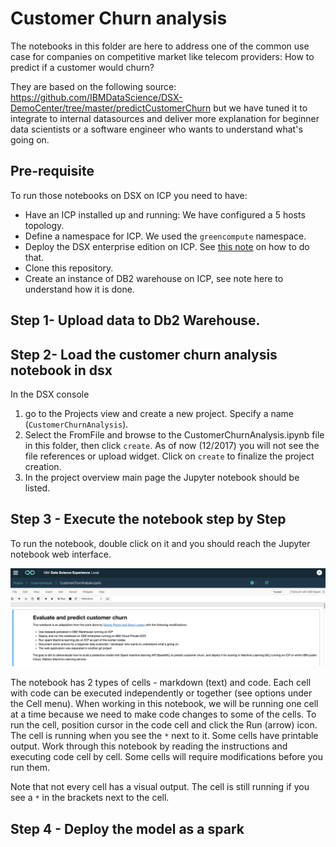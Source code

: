 # Customer Churn analysis
The notebooks in this folder are here to address one of the common use case for companies on competitive market like telecom providers: How to predict if a customer would churn?

They are based on the following source: https://github.com/IBMDataScience/DSX-DemoCenter/tree/master/predictCustomerChurn but we have tuned it to integrate to internal datasources and deliver more explanation for beginner data scientists or a software engineer who wants to understand what's going on.

## Pre-requisite
To run those notebooks on DSX on ICP you need to have:
* Have an ICP installed up and running: We have configured a 5 hosts topology.
* Define a namespace for ICP. We used the `greencompute` namespace.
* Deploy the DSX enterprise edition on ICP. See [this note](../../docs/ICP/README.md) on how to do that.
* Clone this repository.
* Create an instance of DB2 warehouse on ICP, see note here to understand how it is done.

## Step 1- Upload data to Db2 Warehouse.

## Step 2- Load the customer churn analysis notebook in dsx
In the DSX console
1. go to the Projects view and create a new project. Specify a name (`CustomerChurnAnalysis`).
1. Select the FromFile and browse to the CustomerChurnAnalysis.ipynb file in this folder, then click `create`. As of now (12/2017) you will not see the file references or upload widget. Click on `create` to finalize the project creation.
1. In the project overview main page the Jupyter notebook should  be listed.  

## Step 3 - Execute the notebook step by Step
To run the notebook, double click on it and you should reach the Jupyter notebook web interface.  

![](../../docs/jupyter-dsx-view.png)

The notebook has 2 types of cells - markdown (text) and code.
Each cell with code can be executed independently or together (see options under the Cell menu). When working in this notebook, we will be running one cell at a time because we need to make code changes to some of the cells.
To run the cell, position cursor in the code cell and click the Run (arrow) icon. The cell is running when you see the `*` next to it. Some cells have printable output.
Work through this notebook by reading the instructions and executing code cell by cell. Some cells will require modifications before you run them.

Note that not every cell has a visual output. The cell is still running if you see a `*` in the brackets next to the cell.

## Step 4 - Deploy the model as a spark
